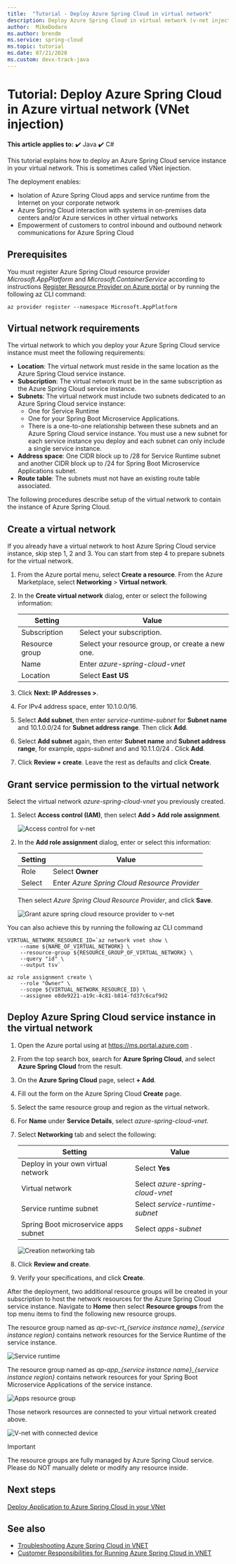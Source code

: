 ```yaml
---
title:  "Tutorial - Deploy Azure Spring Cloud in virtual network"
description: Deploy Azure Spring Cloud in virtual network (v-net injection).
author:  MikeDodaro
ms.author: brendm
ms.service: spring-cloud
ms.topic: tutorial
ms.date: 07/21/2020
ms.custom: devx-track-java
---
```


# Tutorial: Deploy Azure Spring Cloud in Azure virtual network (VNet injection)

**This article applies to:** ✔️ Java ✔️ C#

This tutorial explains how to deploy an Azure Spring Cloud service instance in your virtual network. This is sometimes called VNet injection.  

The deployment enables:

* Isolation of Azure Spring Cloud apps and service runtime from the Internet​ on your corporate network​
* Azure Spring Cloud interaction with systems in ​on-premises data centers ​and/or Azure services in other virtual networks
* Empowerment of customers to control inbound and outbound network communications for Azure Spring Cloud

## Prerequisites
You must register Azure Spring Cloud resource provider *Microsoft.AppPlatform* and *Microsoft.ContainerService* according to instructions [Register Resource Provider on Azure portal](../azure-resource-manager/management/resource-providers-and-types.md#azure-portal) or by running the following az CLI command:

```azurecli
az provider register --namespace Microsoft.AppPlatform
```
## Virtual network requirements
The virtual network to which you deploy your Azure Spring Cloud service instance must meet the following requirements:

* **Location**: The virtual network must reside in the same location as the Azure Spring Cloud service instance.
* **Subscription**: The virtual network must be in the same subscription as the Azure Spring Cloud service instance.
* **Subnets**: The virtual network must include two subnets dedicated to an Azure Spring Cloud service instance: 
    * One for Service Runtime
    * One for your Spring Boot Microservice Applications. 
    * There is a one-to-one relationship between these subnets and an Azure Spring Cloud service instance. You must use a new subnet for each service instance you deploy and each subnet can only include a single service instance.
* **Address space**: One CIDR block up to /28 for Service Runtime subnet and another CIDR block up to /24 for Spring Boot Microservice Applications subnet.
* **Route table**: The subnets must not have an existing route table associated.

The following procedures describe setup of the virtual network to contain the instance of Azure Spring Cloud.

## Create a virtual network
If you already have a virtual network to host Azure Spring Cloud service instance, skip step 1, 2 and 3. You can start from step 4 to prepare subnets for the virtual network.

1. From the Azure portal menu, select **Create a resource**. From the Azure Marketplace, select **Networking** > **Virtual network**.

1. In the **Create virtual network** dialog, enter or select the following information:

    |Setting          |Value                                             |
    |-----------------|--------------------------------------------------|
    |Subscription     |Select your subscription.                         |
    |Resource group   |Select your resource group, or create a new one.  |
    |Name             |Enter *azure-spring-cloud-vnet*                   |
    |Location         |Select **East US**                                |

1. Click **Next: IP Addresses >**. 
 
1. For IPv4 address space, enter 10.1.0.0/16.

1. Select **Add subnet**, then enter *service-runtime-subnet* for **Subnet name** and 10.1.0.0/24 for **Subnet address range**. Then click **Add**.

1. Select **Add subnet** again, then enter **Subnet name** and **Subnet address range**, for example, *apps-subnet* and and 10.1.1.0/24 .  Click **Add**.

1. Click **Review + create**. Leave the rest as defaults and click **Create**.

## Grant service permission to the virtual network

Select the virtual network *azure-spring-cloud-vnet* you previously created.

1. Select **Access control (IAM)**, then select **Add > Add role assignment**.

    ![Access control for v-net](./media/spring-cloud-v-net-injection/access-control.png)

2. In the **Add role assignment** dialog, enter or select this information:

    |Setting  |Value                                             |
    |---------|--------------------------------------------------|
    |Role     |Select **Owner**                                  |
    |Select   |Enter *Azure Spring Cloud Resource Provider*      |

    Then select *Azure Spring Cloud Resource Provider*, and click **Save**.

    ![Grant azure spring cloud resource provider to v-net](./media/spring-cloud-v-net-injection/grant-azure-spring-cloud-resource-provider-to-vnet.png)

You can also achieve this by running the following az CLI command

```azurecli
VIRTUAL_NETWORK_RESOURCE_ID=`az network vnet show \
    --name ${NAME_OF_VIRTUAL_NETWORK} \
    --resource-group ${RESOURCE_GROUP_OF_VIRTUAL_NETWORK} \
    --query "id" \
    --output tsv`

az role assignment create \
    --role "Owner" \
    --scope ${VIRTUAL_NETWORK_RESOURCE_ID} \
    --assignee e8de9221-a19c-4c81-b814-fd37c6caf9d2
```

## Deploy Azure Spring Cloud service instance in the virtual network

1. Open the Azure portal using at https://ms.portal.azure.com .

1. From the top search box, search for **Azure Spring Cloud**, and select **Azure Spring Cloud** from the result.

1. On the **Azure Spring Cloud** page, select **+ Add**.

1. Fill out the form on the Azure Spring Cloud **Create** page. 

1. Select the same resource group and region as the virtual network.

1. For **Name** under **Service Details**, select *azure-spring-cloud-vnet*.

1. Select **Networking** tab and select the following:

    |Setting                                |Value                                             |
    |---------------------------------------|--------------------------------------------------|
    |Deploy in your own virtual network     |Select **Yes**                                    |
    |Virtual network                        |Select *azure-spring-cloud-vnet*                  |
    |Service runtime subnet                 |Select *service-runtime-subnet*                   |
    |Spring Boot microservice apps subnet   |Select *apps-subnet*                              |

    ![Creation networking tab](./media/spring-cloud-v-net-injection/creation-blade-networking-tab.png)

1. Click **Review and create**.

1. Verify your specifications, and click **Create**.

After the deployment, two additional resource groups will be created in your subscription to host the network resources for the Azure Spring Cloud service instance.  Navigate to **Home** then select **Resource groups** from the top menu items to find the following new resource groups.

The resource group named as *ap-svc-rt_{service instance name}_{service instance region}* contains network resources for the Service Runtime of the service instance.

  ![Service runtime](./media/spring-cloud-v-net-injection/service-runtime-resource-group.png)

The resource group named as *ap-app_{service instance name}_{service instance region}* contains network resources for your Spring Boot Microservice Applications of the service instance.

  ![Apps resource group](./media/spring-cloud-v-net-injection/apps-resource-group.png)

Those network resources are connected to your virtual network created above.

  ![V-net with connected device](./media/spring-cloud-v-net-injection/vnet-with-connected-device.png)

   > [!Important]
   > The resource groups are fully managed by Azure Spring Cloud service. Please do NOT manually delete or modify any resource inside.

## Next steps

[Deploy Application to Azure Spring Cloud in your VNet](https://github.com/microsoft/vnet-in-azure-spring-cloud/blob/master/02-deploy-application-to-azure-spring-cloud-in-your-vnet.md)

## See also

- [Troubleshooting Azure Spring Cloud in VNET](https://github.com/microsoft/vnet-in-azure-spring-cloud/blob/master/05-troubleshooting-azure-spring-cloud-in-vnet.md)
- [Customer Responsibilities for Running Azure Spring Cloud in VNET](https://github.com/microsoft/vnet-in-azure-spring-cloud/blob/master/06-customer-responsibilities-for-running-azure-spring-cloud-in-vnet.md)